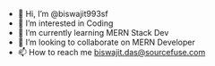 - 👋 Hi, I’m @biswajit993sf
- 👀 I’m interested in Coding
- 🌱 I’m currently learning MERN Stack Dev
- 💞️ I’m looking to collaborate on MERN Developer
- 📫 How to reach me biswajit.das@sourcefuse.com

<!---
biswajit993sf/biswajit993sf is a ✨ special ✨ repository because its `README.md` (this file) appears on your GitHub profile.
You can click the Preview link to take a look at your changes.
--->
